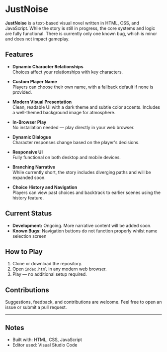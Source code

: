 # JustNoise

**JustNoise** is a text-based visual novel written in HTML, CSS, and JavaScript. While the story is still in progress, the core systems and logic are fully functional. There is currently only one known bug, which is minor and does not impact gameplay.

## Features

- **Dynamic Character Relationships**  
  Choices affect your relationships with key characters.

- **Custom Player Name**  
  Players can choose their own name, with a fallback default if none is provided.

- **Modern Visual Presentation**  
  Clean, readable UI with a dark theme and subtle color accents. Includes a well-themed background image for atmosphere.

- **In-Browser Play**  
  No installation needed — play directly in your web browser.

- **Dynamic Dialogue**  
  Character responses change based on the player's decisions.

- **Responsive UI**  
  Fully functional on both desktop and mobile devices.

- **Branching Narrative**  
  While currently short, the story includes diverging paths and will be expanded soon.

- **Choice History and Navigation**  
  Players can view past choices and backtrack to earlier scenes using the history feature.

## Current Status

- **Development:** Ongoing. More narrative content will be added soon.  
- **Known Bugs:** Navigation buttons do not function properly whilst name selection screen

## How to Play

1. Clone or download the repository.
2. Open `index.html` in any modern web browser.
3. Play — no additional setup required.

## Contributions

Suggestions, feedback, and contributions are welcome. Feel free to open an issue or submit a pull request.

---

## Notes

- Built with: HTML, CSS, JavaScript  
- Editor used: Visual Studio Code
